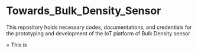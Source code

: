 # Towards_Bulk_Density_Sensor
This repository holds necessary codes, documentations, and credentials for the prototyping and development of the IoT platform of Bulk Density sensor

= This is 
